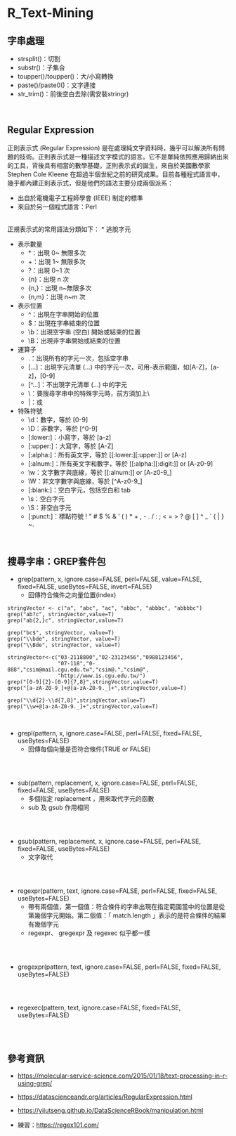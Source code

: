 # R_Text-Mining 

## 字串處理
* strsplit()：切割
* substr()：子集合
* toupper()/toupper()：大/小寫轉換
* paste()/paste0()：文字連接
* str_trim()：前後空白去除(需安裝stringr)
<br>

## Regular Expression
正則表示式 (Regular Expression) 是在處理純文字資料時，幾乎可以解決所有問題的技術。正則表示式是一種描述文字模式的語言。它不是單純依照應用歸納出來的工具，背後具有相當的數學基礎。正則表示式的誕生，來自於美國數學家 Stephen Cole Kleene 在超過半個世紀之前的研究成果。目前各種程式語言中，幾乎都內建正則表示式，但是他們的語法主要分成兩個派系：
* 出自於電機電子工程師學會 (IEEE) 制定的標準
* 來自於另一個程式語言：Perl
<br>
正規表示式的常用語法分類如下：
* 逃脫字元

* 表示數量
  * *：出現 0~ 無限多次
  * +：出現 1~ 無限多次
  * ?：出現 0~1 次
  * {n}：出現 n 次
  * {n,}：出現 n~無限多次
  * {n,m}：出現 n~m 次
* 表示位置
  * ^：出現在字串開始的位置
  * $：出現在字串結束的位置
  * \b：出現空字串 (空白) 開始或結束的位置
  * \B：出現非字串開始或結束的位置
* 運算子
  * .：出現所有的字元一次，包括空字串
  * [...]：出現字元清單 (…) 中的字元一次，可用-表示範圍，如[A-Z]，[a-z]，[0-9]
  * [^...]：不出現字元清單 (…) 中的字元
  * \：要搜尋字串中的特殊字元時，前方須加上\
  * |：或
* 特殊符號
  * \d：數字，等於 [0-9]
  * \D：非數字，等於 [^0-9]
  * [:lower:]：小寫字，等於 [a-z]
  * [:upper:]：大寫字，等於 [A-Z]
  * [:alpha:]：所有英文字，等於 [[:lower:][:upper:]] or [A-z]
  * [:alnum:]：所有英文字和數字，等於 [[:alpha:][:digit:]] or [A-z0-9]
  * \w：文字數字與底線，等於 [[:alnum:]] or [A-z0-9_]
  * \W：非文字數字與底線，等於 [^A-z0-9_]
  * [:blank:]：空白字元，包括空白和 tab
  * \s：空白字元
  * \S：非空白字元
  * [:punct:]：標點符號 ! " # $ % & ’ ( ) * + , - . / : ; < = > ? @ [ ] ^ _ ` { | } ~.
<br>

## 搜尋字串：GREP套件包
* grep(pattern, x, ignore.case=FALSE, perl=FALSE, value=FALSE, fixed=FALSE, useBytes=FALSE, invert=FALSE)
  * 回傳符合條件之向量位置(index) 
```
stringVector <- c("a", "abc", "ac", "abbc", "abbbc", "abbbbc")
grep("ab?c", stringVector,value=T)
grep("ab{2,}c", stringVector,value=T)
```
```
grep("bc$", stringVector, value=T)
grep("\\bde", stringVector, value=T)
grep("\\Bde", stringVector, value=T)
```
```
stringVector<-c("03-2118800","02-23123456","0988123456",
                "07-118","0-888","csim@mail.cgu.edu.tw","csim@.","csim@",
                "http://www.is.cgu.edu.tw/")
grep("[0-9]{2}-[0-9]{7,8}",stringVector,value=T)
grep("[a-zA-Z0-9_]+@[a-zA-Z0-9._]+",stringVector,value=T)
```
```
grep("\\d{2}-\\d{7,8}",stringVector,value=T)
grep("\\w+@[a-zA-Z0-9._]+",stringVector,value=T)
```
<br>

* grepl(pattern, x, ignore.case=FALSE, perl=FALSE, fixed=FALSE, useBytes=FALSE)
  * 回傳每個向量是否符合條件(TRUE or FALSE)
```
```
<br>

* sub(pattern, replacement, x, ignore.case=FALSE, perl=FALSE, fixed=FALSE, useBytes=FALSE)
  * 多個指定 replacement ，用來取代字元的函數
  * sub 及 gsub 作用相同
```
```
<br>

* gsub(pattern, replacement, x, ignore.case=FALSE, perl=FALSE, fixed=FALSE, useBytes=FALSE)
  * 文字取代
```
```
<br>

* regexpr(pattern, text, ignore.case=FALSE, perl=FALSE, fixed=FALSE, useBytes=FALSE)
  * 帶有兩個值，第一個值：符合條件的字串出現在指定範圍當中的位置是從第幾個字元開始。第二個值：「 match.length 」表示的是符合條件的結果有幾個字元
  * regexpr、 gregexpr 及 regexec 似乎都一樣
```
```
<br>

* gregexpr(pattern, text, ignore.case=FALSE, perl=FALSE, fixed=FALSE, useBytes=FALSE)
```
```
<br>

* regexec(pattern, text, ignore.case=FALSE, fixed=FALSE, useBytes=FALSE)
```
```
<br>


## 參考資訊
* https://molecular-service-science.com/2015/01/18/text-processing-in-r-using-grep/
* https://datascienceandr.org/articles/RegularExpression.html
* https://yijutseng.github.io/DataScienceRBook/manipulation.html

* 練習：https://regex101.com/

